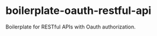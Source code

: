 boilerplate-oauth-restful-api
=============================

Boilerplate for RESTful APIs with Oauth authorization.
